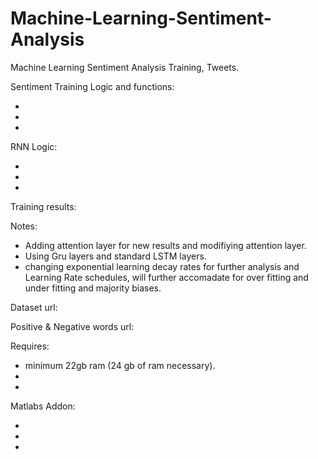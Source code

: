 # Machine-Learning-Sentiment-Analysis
Machine Learning Sentiment Analysis Training, Tweets.

Sentiment Training Logic and functions:

-
-
-




RNN Logic:

-
-
-

Training results:



Notes: 

- Adding attention layer for new results and modifiying attention layer.
- Using Gru layers and standard LSTM layers.
- changing exponential learning decay rates for further analysis and   Learning Rate schedules, will further accomadate for over fitting and under fitting and majority biases.


Dataset url:


Positive & Negative words url:

Requires:
- minimum 22gb ram (24 gb of ram necessary).
-
-

Matlabs Addon:

-
-
-
